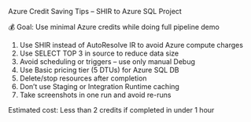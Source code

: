 Azure Credit Saving Tips – SHIR to Azure SQL Project

💰 Goal: Use minimal Azure credits while doing full pipeline demo

1. Use SHIR instead of AutoResolve IR to avoid Azure compute charges
2. Use SELECT TOP 3 in source to reduce data size
3. Avoid scheduling or triggers – use only manual Debug
4. Use Basic pricing tier (5 DTUs) for Azure SQL DB
5. Delete/stop resources after completion
6. Don’t use Staging or Integration Runtime caching
7. Take screenshots in one run and avoid re-runs

Estimated cost: Less than 2 credits if completed in under 1 hour
